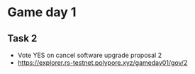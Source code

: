 # Game day 1

## Task 2

* Vote YES on cancel software upgrade proposal 2
* https://explorer.rs-testnet.polypore.xyz/gameday01/gov/2
